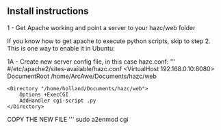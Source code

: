 ## Install instructions
1 - Get Apache working and point a server to your hazc/web folder

If you know how to get apache to execute python scripts, skip to step 2. This is one way to enable it in Ubuntu:

1A - Create new server config file, in this case hazc.conf:
'''
#/etc/apache2/sites-available/hazc.conf
<VirtualHost 192.168.0.10:8080>
	DocumentRoot /home/ArcAwe/Documents/hazc/web
	
	<Directory "/home/holland/Documents/hazc/web">
		Options +ExecCGI
		AddHandler cgi-script .py
	</Directory>

COPY THE NEW FILE
'''
sudo a2enmod cgi
